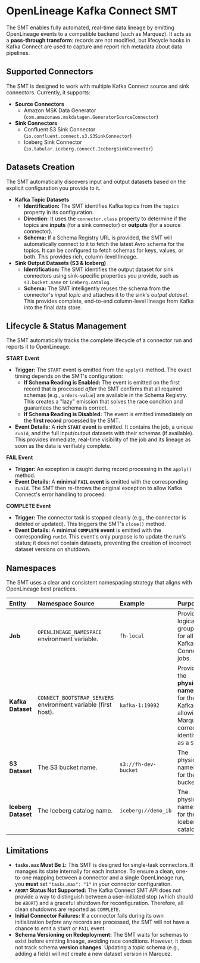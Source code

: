 # OpenLineage Kafka Connect SMT

The SMT enables fully automated, real-time data lineage by emitting OpenLineage events to a compatible backend (such as Marquez). It acts as a **pass-through transform**: records are not modified, but lifecycle hooks in Kafka Connect are used to capture and report rich metadata about data pipelines.

## Supported Connectors

The SMT is designed to work with multiple Kafka Connect source and sink connectors. Currently, it supports:

- **Source Connectors**
  - Amazon MSK Data Generator (`com.amazonaws.mskdatagen.GeneratorSourceConnector`)
- **Sink Connectors**
  - Confluent S3 Sink Connector (`io.confluent.connect.s3.S3SinkConnector`)
  - Iceberg Sink Connector (`io.tabular.iceberg.connect.IcebergSinkConnector`)

## Datasets Creation

The SMT automatically discovers input and output datasets based on the explicit configuration you provide to it.

- **Kafka Topic Datasets**
  - **Identification:** The SMT identifies Kafka topics from the `topics` property in its configuration.
  - **Direction:** It uses the `connector.class` property to determine if the topics are **inputs** (for a sink connector) or **outputs** (for a source connector).
  - **Schema:** If a Schema Registry URL is provided, the SMT will automatically connect to it to fetch the latest Avro schema for the topics. It can be configured to fetch schemas for keys, values, or both. This provides rich, column-level lineage.
- **Sink Output Datasets (S3 & Iceberg)**
  - **Identification:** The SMT identifies the output dataset for sink connectors using sink-specific properties you provide, such as `s3.bucket.name` or `iceberg.catalog`.
  - **Schema:** The SMT intelligently reuses the schema from the connector's _input topic_ and attaches it to the sink's _output dataset_. This provides complete, end-to-end column-level lineage from Kafka into the final data store.

## Lifecycle & Status Management

The SMT automatically tracks the complete lifecycle of a connector run and reports it to OpenLineage.

**START Event**

- **Trigger:** The `START` event is emitted from the `apply()` method. The exact timing depends on the SMT's configuration:
  - **If Schema Reading is Enabled:** The event is emitted on the first record that is processed _after_ the SMT confirms that all required schemas (e.g., `orders-value`) are available in the Schema Registry. This creates a "lazy" emission that solves the race condition and guarantees the schema is correct.
  - **If Schema Reading is Disabled:** The event is emitted immediately on the **first record** processed by the SMT.
- **Event Details:** A **rich `START` event** is emitted. It contains the job, a unique `runId`, and the full input/output datasets with their schemas (if available). This provides immediate, real-time visibility of the job and its lineage as soon as the data is verifiably complete.

**FAIL Event**

- **Trigger:** An exception is caught during record processing in the `apply()` method.
- **Event Details:** A **minimal `FAIL` event** is emitted with the corresponding `runId`. The SMT then re-throws the original exception to allow Kafka Connect's error handling to proceed.

**COMPLETE Event**

- **Trigger:** The connector task is stopped cleanly (e.g., the connector is deleted or updated). This triggers the SMT's `close()` method.
- **Event Details:** A **minimal `COMPLETE` event** is emitted with the corresponding `runId`. This event's only purpose is to update the run's status; it does not contain datasets, preventing the creation of incorrect dataset versions on shutdown.

## Namespaces

The SMT uses a clear and consistent namespacing strategy that aligns with OpenLineage best practices.

| Entity              | Namespace Source                                               | Example              | Purpose                                                                                                           |
| :------------------ | :------------------------------------------------------------- | :------------------- | :---------------------------------------------------------------------------------------------------------------- |
| **Job**             | `OPENLINEAGE_NAMESPACE` environment variable.                  | `fh-local`           | Provides a logical grouping for all your Kafka Connect jobs.                                                      |
| **Kafka Dataset**   | `CONNECT_BOOTSTRAP_SERVERS` environment variable (first host). | `kafka-1:19092`      | Provides the **physical namespace** for the Kafka topic, allowing Marquez to correctly identify it as a `STREAM`. |
| **S3 Dataset**      | The S3 bucket name.                                            | `s3://fh-dev-bucket` | The physical namespace for the S3 bucket.                                                                         |
| **Iceberg Dataset** | The Iceberg catalog name.                                      | `iceberg://demo_ib`  | The physical namespace for the Iceberg catalog.                                                                   |

## Limitations

- **`tasks.max` Must Be `1`:** This SMT is designed for single-task connectors. It manages its state internally for each instance. To ensure a clean, one-to-one mapping between a connector and a single OpenLineage run, you **must** set `"tasks.max": "1"` in your connector configuration.
- **`ABORT` Status Not Supported:** The Kafka Connect SMT API does not provide a way to distinguish between a user-initiated stop (which should be `ABORT`) and a graceful shutdown for reconfiguration. Therefore, all clean shutdowns are reported as `COMPLETE`.
- **Initial Connector Failures:** If a connector fails during its own initialization _before_ any records are processed, the SMT will not have a chance to emit a `START` or `FAIL` event.
- **Schema Versioning on Redeployment:** The SMT waits for schemas to exist before emitting lineage, avoiding race conditions. However, it does not track schema **version changes**. Updating a topic schema (e.g., adding a field) will not create a new dataset version in Marquez.

